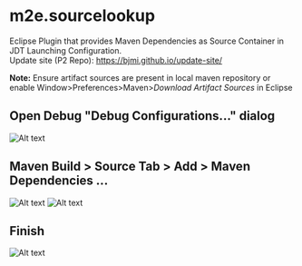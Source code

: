 # m2e.sourcelookup
Eclipse Plugin that provides Maven Dependencies as Source Container in JDT Launching Configuration.  
Update site (P2 Repo): https://bjmi.github.io/update-site/

**Note:** Ensure artifact sources are present in local maven repository or enable Window>Preferences>Maven>*Download Artifact Sources* in Eclipse
## Open Debug "Debug Configurations..." dialog
![Alt text](../gh-pages/images/launch-debug1.png?raw=true)
## Maven Build > Source Tab > Add > Maven Dependencies ...
![Alt text](../gh-pages/images/launch-debug2.png?raw=true)
![Alt text](../gh-pages/images/launch-debug3.png?raw=true)
## Finish
![Alt text](../gh-pages/images/launch-debug4.png?raw=true)

